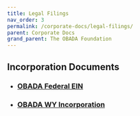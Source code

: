 ```yaml
---
title: Legal Filings
nav_order: 3
permalink: /corporate-docs/legal-filings/
parent: Corporate Docs 
grand_parent: The OBADA Foundation
---
```

## Incorporation Documents

+ ### [OBADA Federal EIN](/corporate-docs/obada-ein.pdf) 

+ ### [OBADA WY Incorporation](/corporate-docs/obada-incorp.pdf)

